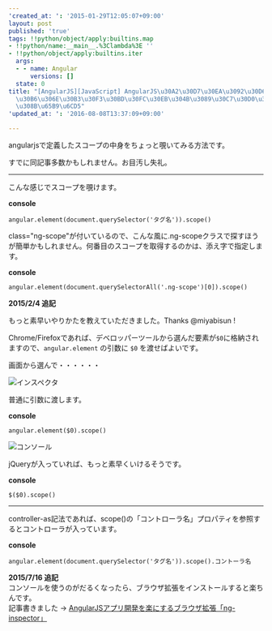 ```yaml
---
'created_at: ': '2015-01-29T12:05:07+09:00'
layout: post
published: 'true'
tags: !!python/object/apply:builtins.map
- !!python/name:__main__.%3Clambda%3E ''
- !!python/object/apply:builtins.iter
  args:
  - - name: Angular
      versions: []
  state: 0
title: "[AngularJS][JavaScript] AngularJS\u30A2\u30D7\u30EA\u3092\u30D6\u30E9\u30A6\
  \u30B6\u306E\u30B3\u30F3\u30BD\u30FC\u30EB\u304B\u3089\u30C7\u30D0\u30C3\u30B0\u3059\
  \u308B\u65B9\u6CD5"
'updated_at: ': '2016-08-08T13:37:09+09:00'

---
```

angularjsで定義したスコープの中身をちょっと覗いてみる方法です。  
  
すでに同記事多数かもしれません。お目汚し失礼。  
  
***  
  
こんな感じでスコープを覗けます。  
  
**console**  
```javascript:console
angular.element(document.querySelector('タグ名')).scope()
```  
  
class="ng-scope"が付いているので、こんな風に.ng-scopeクラスで探すほうが簡単かもしれません。何番目のスコープを取得するのかは、添え字で指定します。  
  
**console**  
```javascript:console
angular.element(document.querySelectorAll('.ng-scope')[0]).scope()
```  
  
  
__2015/2/4 追記__  
  
もっと素早いやりかたを教えていただきました。Thanks @miyabisun !  
  
Chrome/Firefoxであれば、デベロッパーツールから選んだ要素が```$0```に格納されますので、```angular.element``` の引数に ```$0``` を渡せばよいです。  
  
画面から選んで・・・・・・  
  
![インスペクタ](/assets/images/f8485c3e-7db5-041a-2ede-058e570abbf0.png)  
  
普通に引数に渡します。  
  
**console**  
```js:console
angular.element($0).scope()
```  
  
![コンソール](/assets/images/a39a0680-5861-9a9d-6ee0-94841c10ff4a.png)  
  
  
jQueryが入っていれば、もっと素早くいけるそうです。  
  
**console**  
```js:console
$($0).scope()
```  
  
  
***  
  
controller-as記法であれば、scope()の「コントローラ名」プロパティを参照するとコントローラが入っています。  
  
**console**  
```javascript:console
angular.element(document.querySelector('タグ名')).scope().コントーラ名
```  
  
__2015/7/16 追記__  
コンソールを使うのがだるくなったら、ブラウザ拡張をインストールすると楽ちんです。  
記事書きました → [AngularJSアプリ開発を楽にするブラウザ拡張「ng-inspector」](http://qiita.com/sengoku/items/47abe2a3e8ae3d532f35)  
  
